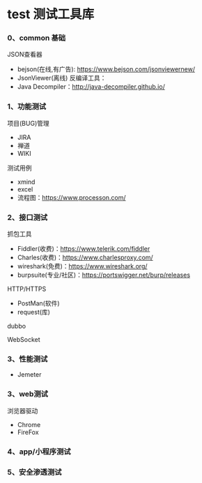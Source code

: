 # test 测试工具库
### 0、common 基础
JSON查看器
- bejson(在线,有广告): https://www.bejson.com/jsonviewernew/
- JsonViewer(离线)
反编译工具：
- Java Decompiler：http://java-decompiler.github.io/

### 1、功能测试
项目(BUG)管理
- JIRA
- 禅道
- WIKI

测试用例
- xmind
- excel
- 流程图：https://www.processon.com/

### 2、接口测试
抓包工具
- Fiddler(收费)：https://www.telerik.com/fiddler
- Charles(收费)：https://www.charlesproxy.com/
- wireshark(免费)：https://www.wireshark.org/
- burpsuite(专业/社区)：https://portswigger.net/burp/releases

HTTP/HTTPS
- PostMan(软件)
- request(库)

dubbo

WebSocket

### 3、性能测试
- Jemeter

### 3、web测试
浏览器驱动
- Chrome
- FireFox

### 4、app/小程序测试

### 5、安全渗透测试
